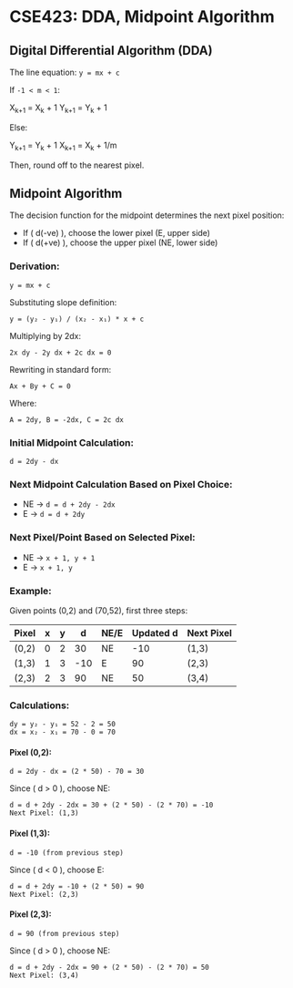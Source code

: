 # CSE423: DDA, Midpoint Algorithm

## Digital Differential Algorithm (DDA)
The line equation: `y = mx + c`

If `-1 < m < 1`:

<p>X<sub>k+1</sub> = X<sub>k</sub> + 1
Y<sub>k+1</sub> = Y<sub>k</sub> + 1</p>

Else:

<p>Y<sub>k+1</sub> = Y<sub>k</sub> + 1
X<sub>k+1</sub> = X<sub>k</sub> + 1/m</p>

Then, round off to the nearest pixel.

## Midpoint Algorithm

The decision function for the midpoint determines the next pixel position:

- If \( d(-ve) \), choose the lower pixel (E, upper side)
- If \( d(+ve) \), choose the upper pixel (NE, lower side)

### Derivation:
```
y = mx + c
```
Substituting slope definition:
```
y = (y₂ - y₁) / (x₂ - x₁) * x + c
```
Multiplying by 2dx:
```
2x dy - 2y dx + 2c dx = 0
```
Rewriting in standard form:
```
Ax + By + C = 0
```
Where:
```
A = 2dy, B = -2dx, C = 2c dx
```

### Initial Midpoint Calculation:
```
d = 2dy - dx
```
### Next Midpoint Calculation Based on Pixel Choice:
- NE → `d = d + 2dy - 2dx`
- E → `d = d + 2dy`

### Next Pixel/Point Based on Selected Pixel:
- NE → `x + 1, y + 1`
- E → `x + 1, y`

### Example: 
Given points (0,2) and (70,52), first three steps:

| Pixel | x | y | d   | NE/E | Updated d | Next Pixel |
|--------|----|----|-----|------|------------|-------------|
| (0,2)  | 0  | 2  | 30  | NE   | -10       | (1,3)       |
| (1,3)  | 1  | 3  | -10 | E    | 90        | (2,3)       |
| (2,3)  | 2  | 3  | 90  | NE   | 50        | (3,4)       |

### Calculations:
```
dy = y₂ - y₁ = 52 - 2 = 50
dx = x₂ - x₁ = 70 - 0 = 70
```
#### Pixel (0,2):
```
d = 2dy - dx = (2 * 50) - 70 = 30
```
Since \( d > 0 \), choose NE:
```
d = d + 2dy - 2dx = 30 + (2 * 50) - (2 * 70) = -10
Next Pixel: (1,3)
```
#### Pixel (1,3):
```
d = -10 (from previous step)
```
Since \( d < 0 \), choose E:
```
d = d + 2dy = -10 + (2 * 50) = 90
Next Pixel: (2,3)
```
#### Pixel (2,3):
```
d = 90 (from previous step)
```
Since \( d > 0 \), choose NE:
```
d = d + 2dy - 2dx = 90 + (2 * 50) - (2 * 70) = 50
Next Pixel: (3,4)
```
